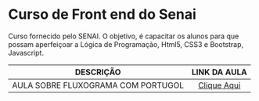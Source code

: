 # Curso de Front end do Senai

Curso fornecido pelo SENAI. O objetivo, é capacitar os alunos para que possam aperfeiçoar a Lógica de Programação, Html5, CSS3 e Bootstrap, Javascript.

| DESCRIÇÃO | LINK DA AULA |
|:-:|:-:|
| AULA SOBRE FLUXOGRAMA COM PORTUGOL | [Clique Aqui](./Aulas/Aula%202%20Fluxo%20material.png) |

